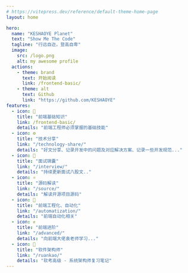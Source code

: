 ```yaml
---
# https://vitepress.dev/reference/default-theme-home-page
layout: home

hero:
  name: "KESHAOYE Planet"
  text: "Show Me The Code"
  tagline: "行远自迩，登高自卑"
  image:
    src: /logo.png
    alt: my awesome profile
  actions:
    - theme: brand
      text: 开始阅读
      link: /frontend-basic/
    - theme: alt
      text: Github
      link: "https://github.com/KESHAOYE"
features:
  - icon: 📕
    title: "前端基础知识"
    link: /frontend-basic/
    details: "前端工程师必须掌握的基础技能"
  - icon: ⚙️
    title: "技术分享"
    link: "/technology-share/"
    details: "好文分享、记录开发中的问题及对应解决方案、记录一些开发规范..."
  - icon: 💯
    title: "面试锦囊"
    link: "/interview/"
    details: "持续更新面试八股文.."
  - icon: ⚛️
    title: "源码解读"
    link: "/source/"
    details: "解读开源项目源码"
  - icon: 🤖
    title: "前端工程化、自动化"
    link: "/automatization/"
    details: "前端自动化相关"
  - icon: ✊
    title: "前端进阶"
    link: "/advanced/"
    details: "向前端大佬袁老师学习..."
  - icon: 📖
    title: "软件架构师"
    link: "/ruankao/"
    details: "软考高级 - 系统架构师复习笔记"
---
```

